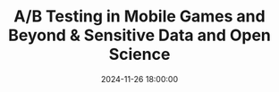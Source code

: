 ---
title: "A/B Testing in Mobile Games and Beyond & Sensitive Data and Open Science"
description: 
date: 2024-11-26 18:00:00
speakers:
attendance: 20
---